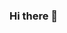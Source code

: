 ### Hi there 👋

<!--
**Ziker0k/ziker0k** is a ✨ _special_ ✨ repository because its `README.md` (this file) appears on your GitHub profile.

Here are some ideas to get you started:

<a href="https://git.io/typing-svg"><img src="https://readme-typing-svg.herokuapp.com?font=Readex+Pro&size=22&duration=4000&pause=1000&color=FFFFFF&background=000000&vCenter=true&multiline=true&random=false&height=200&lines=We're+the+same.....;The+same+parts+of+something+more....." alt="Typing SVG" /></a>
- 🔭 I’m currently working on ...
- 🌱 I’m currently learning ...
- 👯 I’m looking to collaborate on ...
- 🤔 I’m looking for help with ...
- 💬 Ask me about ...
- 📫 How to reach me: ...
- 😄 Pronouns: ...
- ⚡ Fun fact: ...
-->
